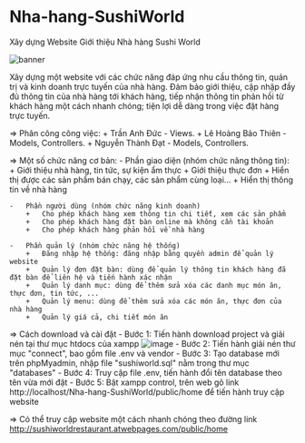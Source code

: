 # Nha-hang-SushiWorld
Xây dựng Website Giới thiệu Nhà hàng Sushi World

![banner](https://user-images.githubusercontent.com/74713811/104671592-af797d00-5710-11eb-93e4-9def1881a693.png)

Xây dựng một website với các chức năng đáp ứng nhu cầu thông tin, quản trị và kinh doanh trực tuyến của nhà hàng. Đảm bảo giới thiệu, cập nhập đầy đủ thông tin của nhà hàng tới khách hàng, tiếp nhận thông tin phản hồi từ khách hàng một cách nhanh chóng; tiện lợi dễ dàng trong việc đặt hàng trực tuyến.

=>  Phân công công việc:
    +   Trần Anh Đức - Views.
    +   Lê Hoàng Bảo Thiên - Models, Controllers.
    +   Nguyễn Thành Đạt - Models, Controllers.

=>  Một số chức năng cơ bản:
    -   Phần giao diện (nhóm chức năng thông tin):
        +	Giới thiệu nhà hàng, tin tức, sự kiện ẩm thực
        +	Giới thiệu thực đơn
        +	Hiển thị được các sản phẩm bán chạy, các sản phẩm cùng loại…
        +	Hiển thị thông tin về nhà hàng

    -	Phần người dùng (nhóm chức năng kinh doanh) 
        +	Cho phép khách hàng xem thông tin chi tiết, xem các sản phẩm
        +	Cho phép khách hàng đặt bàn online mà không cần tài khoản
        +   Cho phép khách hàng phản hồi về nhà hàng

    -	Phần quản lý (nhóm chức năng hệ thống)
        +	Đăng nhập hệ thống: đăng nhập bằng quyền admin để quản lý website
        +	Quản lý đơn đặt bàn: dùng để quản lý thông tin khách hàng đã đặt bàn để liên hệ và tiến hành xác nhận
        +	Quản lý danh mục: dùng để thêm sửa xóa các danh mục món ăn, thực đơn, tin tức, ...
        +	Quản lý menu: dùng để thêm sửa xóa các món ăn, thực đơn của nhà hàng
        +	Quản lý giá cả, chi tiết món ăn

=>  Cách download và cài đặt
    -   Bước 1: Tiến hành download project và giải nén tại thư mục htdocs của xampp
    ![image](https://user-images.githubusercontent.com/74713811/105720355-edb73d80-5f55-11eb-857c-9190753ff466.png)
    -   Bước 2: Tiến hành giải nén thư mục "connect", bao gồm file .env và vendor
    -   Bước 3: Tạo database mới trên phpMyadmin, nhập file "sushiworld.sql" nằm trong thư mục "databases"
    -   Bước 4: Truy cập file .env, tiến hành đổi tên database theo tên vừa mới đặt
    -   Bước 5: Bật xampp control, trên web gõ link http://localhost/Nha-hang-SushiWorld/public/home để tiến hành truy cập website

=> Có thể truy cập website một cách nhanh chóng theo đường link
    http://sushiworldrestaurant.atwebpages.com/public/home

